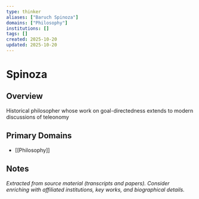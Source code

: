 ```yaml
---
type: thinker
aliases: ["Baruch Spinoza"]
domains: ["Philosophy"]
institutions: []
tags: []
created: 2025-10-20
updated: 2025-10-20
---
```


# Spinoza

## Overview

Historical philosopher whose work on goal-directedness extends to modern discussions of teleonomy

## Primary Domains

- [[Philosophy]]

## Notes

*Extracted from source material (transcripts and papers). Consider enriching with affiliated institutions, key works, and biographical details.*
